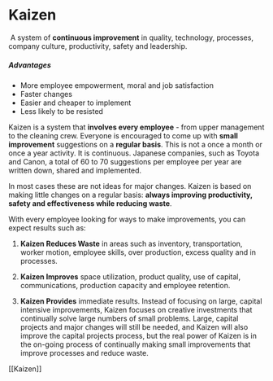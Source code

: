 # Kaizen
 A system of **continuous improvement** in quality, technology, processes, company culture, productivity, safety and leadership.

##### Advantages
- More employee empowerment, moral and job satisfaction
- Faster changes
- Easier and cheaper to implement
- Less likely to be resisted

Kaizen is a system that **involves every employee** - from upper management to the cleaning crew. Everyone is encouraged to come up with **small improvement** suggestions on a **regular basis**. This is not a once a month or once a year activity. It is continuous. Japanese companies, such as Toyota and Canon, a total of 60 to 70 suggestions per employee per year are written down, shared and implemented.

In most cases these are not ideas for major changes. Kaizen is based on making little changes on a regular basis: **always improving productivity, safety and effectiveness while reducing waste**.

With every employee looking for ways to make improvements, you can expect results such as:

1.  **Kaizen Reduces Waste** in areas such as inventory, transportation, worker motion, employee skills, over production, excess quality and in processes.  

3.  **Kaizen Improves** space utilization, product quality, use of capital, communications, production capacity and employee retention. 
4.  **Kaizen Provides** immediate results. Instead of focusing on large, capital intensive improvements, Kaizen focuses on creative investments that continually solve large numbers of small problems. Large, capital projects and major changes will still be needed, and Kaizen will also improve the capital projects process, but the real power of Kaizen is in the on-going process of continually making small improvements that improve processes and reduce waste.

[[Kaizen]]